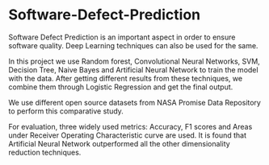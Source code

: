 # Software-Defect-Prediction

Software Defect Prediction is an
important aspect in order to ensure software
quality. Deep Learning techniques can also be
used for the same.

In this project we use Random forest, Convolutional Neural Networks,
SVM, Decision Tree, Naive Bayes and Artificial Neural Network to train the model with the data.
After getting different results from these techniques, we combine them through
Logistic Regression and get the final output.

We use different open source datasets from NASA
Promise Data Repository to perform this
comparative study.

For evaluation, three widely used metrics:
Accuracy, F1 scores and Areas under Receiver
Operating Characteristic curve are used. It is found
that Artificial Neural Network outperformed all the
other dimensionality reduction techniques.
